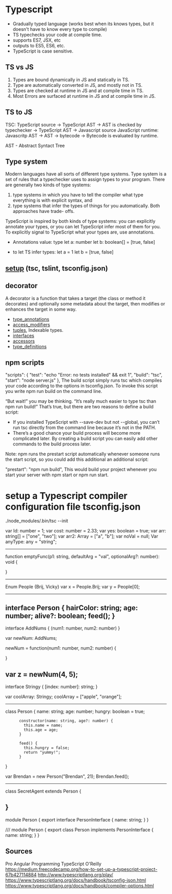# Typescript
- Gradually typed language (works best when its knows types, but it doesn't have to know every type to compile)
- TS typechecks your code at compile time.
- supports ES7, JSX, etc
- outputs to ES5, ES6, etc.
- TypeScript is case sensitive.

## TS vs JS
1. Types are bound dynamically in JS and statically in TS.
2. Type are automatically converted in JS, and mostly not in TS.
3. Types are checked at runtime in JS and at compile time in TS.
4. Most Errors are surfaced at runtime in JS and at compile time in JS.

## TS to JS
TSC: TypeScript source -> TypeScript AST -> AST is checked by typechecker -> TypeScript AST -> Javascript source
JavaScript runtime: Javascritp AST -> AST -> bytecode -> Bytecode is evaluated by runtime.

AST - Abstract Syntact Tree

## Type system
Modern languages have all sorts of different type systems.
Type system is a set of rules that a typechecker uses to assign types to your program.
There are generally two kinds of type systems:
1. type systems in which you have to tell the compiler what type everything is with explicit syntax, and
2. type systems that infer the types of things for you automatically. Both approaches have trade-
offs.

TypeScript is inspired by both kinds of type systems: you can explicitly annotate your types, or you can let TypeScript infer most of them for you.  To explicitly signal to TypeScript what your types are, use annotations.

- Annotations
value: type
let a: number
let b: boolean[] = [true, false]

- to let TS infer types:
let a = 1
let b = [true, false]


## [setup](setup.md) (tsc, tslint, tsconfig.json)



## decorator
A decorator is a function that takes a target (the class or method it decorates) and optionally some metadata about the target, then modifies or enhances the target in some way.

- [type_annotations](type_annotations.md)
- [access_modifiers](access_modifiers.md)
- [tuples](tuples.md), Indexable types.
- [interfaces](interfaces)
- [accessors](accessors)
- [type_definitions](type_definitions)


## npm scripts
"scripts": {
  "test": "echo \"Error: no tests installed\" && exit 1",
  "build": "tsc",
  "start": "node server.js"
},
The build script simply runs tsc which compiles your code according to the options in tsconfig.json. To invoke this script you write npm run build on the command line.

“But wait!” you may be thinking. “It’s really much easier to type tsc than npm run build!” That’s true, but there are two reasons to define a build script:
* If you installed TypeScript with --save-dev but not --global, you can’t run tsc directly from the command line because it’s not in the PATH.
* There’s a good chance your build process will become more complicated later. By creating a build script you can easily add other commands to the build process later.

Note: npm runs the prestart script automatically whenever someone runs the start script, so you could add this additional an additional script:

"prestart": "npm run build",
This would build your project whenever you start your server with npm start or npm run start.


# setup a Typescript compiler configuration file tsconfig.json
./node_modules/.bin/tsc --init

var Id: number = 1;
var cost: number = 2.33;
var yes: boolean = true;
var arr: string[] = ["one", "two"];
var arr2: Array<number> = ["a", "b"];
var noVal = null;
Var anyType: any = "string";

--------------------------------------------------
function emptyFunc(p1: string, defaultArg = "val", optionalArg?: number): void {

}

--------------------------------------------------
Enum People {Brij, Vicky}
var x = People.Brij;
var y = People[0];

--------------------------------------------------
interface Person {
  hairColor: string;
  age: number;
  alive?: boolean;
  feed();
}
--------------------------------------------------
interface AddNums {
  (num1: number, num2: number)
}

var newNum: AddNums;

newNum = function(num1: number, num2: number) {

}

var z = newNum(4, 5);
--------------------------------------------------

interface Stringy {
  [index: number]: string;
}

var coolArray: Stringy;
coolArray = ["apple", "orange"];

--------------------------------------------------

class Person {
  name: string;
  age: number;
  hungry: boolean = true;

          constructor(name: string, age?: number) {
            this.name = name;
            this.age = age;
          }

          feed() {
            this.hungry = false;
            return "yummy!";
          }
}

var Brendan = new Person("Brendan", 21);
Brendan.feed();

--------------------------------------------------

class SecretAgent extends Person {

}
--------------------------------------------------

module Person {
  export interface PersonInterface {
    name: string;
  }
}


/// <reference path="Person.ts" />
module Person {
  export class Person implements PersonInterface {
    name: string;
  }
}



## Sources
Pro Angular
Programming TypeScript O'Reilly
https://medium.freecodecamp.org/how-to-set-up-a-typescript-project-67b427114884
http://www.typescriptlang.org/play/
https://www.typescriptlang.org/docs/handbook/tsconfig-json.html
https://www.typescriptlang.org/docs/handbook/compiler-options.html
